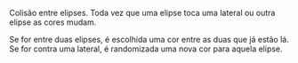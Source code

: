 Colisão entre elipses. Toda vez que uma elipse toca uma lateral ou outra elipse as cores mudam.

Se for entre duas elipses, é escolhida uma cor entre as duas que já estão lá. Se for contra uma lateral, é randomizada uma nova cor para aquela elipse.
